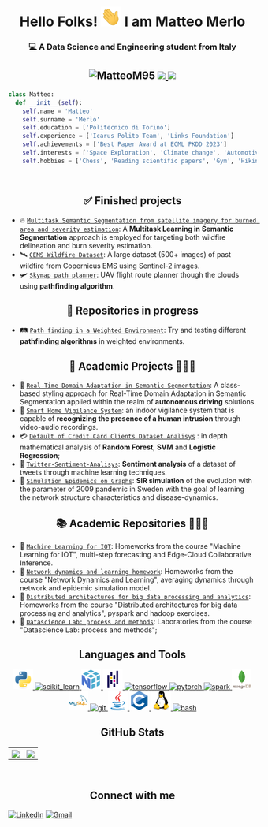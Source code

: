<h1 align="center">Hello Folks! <img src="https://raw.githubusercontent.com/ABSphreak/ABSphreak/master/gifs/Hi.gif" height="40px"> I am Matteo Merlo </h1>
<h3 align="center"> 💻 A Data Science and Engineering student from Italy</h3>

<h2 align="center">
  <img src="https://komarev.com/ghpvc/?username=MatteoM95&style=square" alt="MatteoM95" />
  <a href="https://matteom95.github.io/"> 
    <img src="https://img.shields.io/badge/matteom95.github.io-0078D4?style=for-the-badge&logo=Google-Chrome&logoColor=00AEFF&labelColor=grey&color=green&style=square">
  <a href="https://t.me/MatthewM95" > 
    <img src="https://img.shields.io/badge/Ask%20me-anything-1abc9c.svg"/>
</h2>

<!--
![Visitor Count](https://profile-counter.glitch.me/MatteoM95/count.svg)  
[![Gem Version](https://img.shields.io/gem/v/jekyll.svg)][ruby-gems]
-->

```python
class Matteo:
  def __init__(self): 
    self.name = 'Matteo'
    self.surname = 'Merlo'
    self.education = ['Politecnico di Torino']
    self.experience = ['Icarus Polito Team', 'Links Foundation']
    self.achievements = ['Best Paper Award at ECML PKDD 2023']
    self.interests = ['Space Exploration', 'Climate change', 'Automotive', 'Computer Vision', 'Finance']
    self.hobbies = ['Chess', 'Reading scientific papers', 'Gym', 'Hiking']
```
<br />

<h2  align="center"> ✅ Finished projects </h2>

* 🔥 [`Multitask Semantic Segmentation from satellite imagery for burned area and severity estimation`](https://github.com/MatteoM95/Multitask-segmentation-from-satellite-imagery-for-burned-area-delineation-and-severity-estimation): A **Multitask Learning in Semantic Segmentation** approach is employed for targeting both wildfire delineation and burn severity estimation. 
* 🛰️ [`CEMS Wildfire Dataset`](https://github.com/MatteoM95/CEMS-Wildfire-Dataset): A large dataset (500+ images) of past wildfire from Copernicus EMS using Sentinel-2 images.
* 🛩 [`Skymap path planner`](https://github.com/MatteoM95/Skymap-path-planner): UAV flight route planner though the clouds using **pathfinding algorithm**. 
 
<h2  align="center"> 🚧 Repositories in progress </h2>

* 🛤️ [`Path finding in a Weighted Environment`](https://github.com/MatteoM95/Path-Finding-Algorithm-in-a-Weighted-environment): Try and testing different **pathfinding algorithms** in weighted environments. 

<h2  align="center">📑 Academic Projects 👨🏼‍🎓 </h2>

* 🚙 [`Real-Time Domain Adaptation in Semantic Segmentation`](https://github.com/MatteoM95/Real-time-Domain-Adaptation-in-Semantic-Segmentation): A class-based styling approach for Real-Time Domain Adaptation in Semantic Segmentation applied within the realm of **autonomous driving** solutions.
* 🛃 [`Smart Home Vigilance System`](https://github.com/MatteoM95/Smart-Home-Vigilance-System): an indoor vigilance system that is capable of **recognizing the presence of a human intrusion** through video-audio recordings.
* 💳 [`Default of Credit Card Clients Dataset Analisys`](https://github.com/MatteoM95/Default-of-Credit-Card-Clients-Dataset) : in depth mathematical analysis of **Random Forest**, **SVM** and **Logistic Regression**;
* 🐥 [`Twitter-Sentiment-Analisys`](https://github.com/MatteoM95/Twitter-Sentiment-Analisys): **Sentiment analysis** of a dataset of tweets through machine learning techniques.
* 💉 [`Simulation Epidemics on Graphs`](https://github.com/MatteoM95/Network-Dynamics-and-Learning/tree/main/Homeworks/Homework3): **SIR simulation** of the evolution with the parameter of 2009 pandemic in Sweden with the goal of learning the network structure characteristics and disease-dynamics.

<h2  align="center">📚 Academic Repositories 👨🏻‍💻 </h2>

* 📘 [`Machine Learning for IOT`](https://github.com/MatteoM95/MachineLearning4IOT): Homeworks from the course "Machine Learning for IOT", multi-step forecasting and Edge-Cloud Collaborative Inference.
* 📗 [`Network dynamics and learning homework`](https://github.com/MatteoM95/Network-Dynamics-and-Learning): Homeworks from the course "Network Dynamics and Learning", averaging dynamics through network and epidemic simulation model.
* 📕 [`Distributed architectures for big data processing and analytics`](https://github.com/MatteoM95/Big-data-processing-and-analytics): Homeworks from the course "Distributed architectures for big data processing and analytics", pyspark and hadoop exercises.
* 📙 [`Datascience Lab: process and methods`](https://github.com/MatteoM95/Datascience-Lab): Laboratories from the course "Datascience Lab: process and methods";



<h2  align="center"> Languages and Tools </h2>

<p align="center"> 
  
  <a href="https://www.python.org" target="_blank"> 
    <img src="https://raw.githubusercontent.com/devicons/devicon/master/icons/python/python-original.svg" alt="python" width="40" height="40"/> 
  </a>
  
  <a href="https://scikit-learn.org/" target="_blank"> 
    <img src="https://upload.wikimedia.org/wikipedia/commons/0/05/Scikit_learn_logo_small.svg" alt="scikit_learn" width="40" height="40"/> 
  </a>
  
  <a href="https://numpy.org/" target="_blank"> 
    <img src="https://raw.githubusercontent.com/devicons/devicon/master/icons/numpy/numpy-original.svg" alt="numpy" width="40" height="40"/> 
  </a> 
  
  <a href="https://pandas.pydata.org/" target="_blank"> 
    <img src="https://raw.githubusercontent.com/devicons/devicon/master/icons/pandas/pandas-original.svg" alt="pandas" width="40" height="40"/> 
  </a> 
  
  <a href="https://www.tensorflow.org" target="_blank"> 
    <img src="https://www.vectorlogo.zone/logos/tensorflow/tensorflow-icon.svg" alt="tensorflow" width="40" height="40"/> 
  </a>
  
  <a href="https://pytorch.org/" target="_blank"> 
    <img src="https://www.vectorlogo.zone/logos/pytorch/pytorch-icon.svg" alt="pytorch" width="40" height="40"/> 
  </a>  
  
  <a href="https://spark.apache.org/" target="_blank"> 
    <img src="https://upload.wikimedia.org/wikipedia/commons/f/f3/Apache_Spark_logo.svg" alt="spark" width="40" height="40"/> 
  </a> 
  
  <a href="https://www.mongodb.com/" target="_blank">
     <img src="https://raw.githubusercontent.com/devicons/devicon/master/icons/mongodb/mongodb-original-wordmark.svg" alt="mongodb" width="40" height="40"/> 
  </a> 
  
  <a href="https://www.mysql.com/" target="_blank"> 
    <img src="https://raw.githubusercontent.com/devicons/devicon/master/icons/mysql/mysql-original-wordmark.svg" alt="mysql" width="40" height="40"/> 
  </a> 
   
  <a href="https://git-scm.com/" target="_blank"> 
    <img src="https://www.vectorlogo.zone/logos/git-scm/git-scm-icon.svg" alt="git" width="40" height="40"/> 
  </a> 

  <a href="https://www.java.com" target="_blank"> 
    <img src="https://raw.githubusercontent.com/devicons/devicon/master/icons/java/java-original.svg" alt="java" width="40" height="40"/> 
  </a> 
  
  <a href="https://www.cprogramming.com/" target="_blank"> 
    <img src="https://raw.githubusercontent.com/devicons/devicon/master/icons/c/c-original.svg" alt="c" width="40" height="40"/>   
  </a> 
  
  <a href="https://www.linux.org/" target="_blank"> 
    <img src="https://raw.githubusercontent.com/devicons/devicon/master/icons/linux/linux-original.svg" alt="linux" width="40" height="40"/> 
  </a> 
  
  <a href="https://www.gnu.org/software/bash/" target="_blank"> 
    <img src="https://www.vectorlogo.zone/logos/gnu_bash/gnu_bash-icon.svg" alt="bash" width="40" height="40"/> 
  </a> 
  
</p>

<h2 align="center" 📊 <b>GitHub Stats</b> </h2>

<table class="center" style="width:100%;">
  <tr>
    <td align="center">
  <img align="center" src="https://github-readme-stats.vercel.app/api?username=MatteoM95&count_private=true&show_icons=true&theme=onedark&hide_border=true" />
    </td>
    <td align="center">
  <img align="center" src="https://github-readme-stats.vercel.app/api/top-langs/?username=MatteoM95&langs_count=10&layout=compact&theme=onedark&hide_border=true" />
</td>
  </tr>
</table>

<br />

<h2 align="center" 📫 <b>Connect with me</b> </h2>


<p align="center"> 
  
  [![LinkedIn](https://img.shields.io/badge/linkedin-%230077B5.svg?style=for-the-badge&logo=linkedin&logoColor=white)](https://www.linkedin.com/in/matteomerlo95/)
  [![Gmail](https://img.shields.io/badge/Gmail-D14836?style=for-the-badge&logo=gmail&logoColor=white)](mailto:matteo.merlo.955@gmail.com)
  
</p>  

<!--
**MatteoM95/MatteoM95** is a ✨ _special_ ✨ repository because its `README.md` (this file) appears on your GitHub profile.

Here are some ideas to get you started:
- 🔭 I’m currently working on ...
- 🌱 I’m currently learning ...
- 👯 I’m looking to collaborate on ...
- 🤔 I’m looking for help with ...
- 💬 Ask me about ...

- 📫 How to reach me: ...
- 😄 Pronouns: ...
- ⚡ Fun fact: ....



<h2 align="center" 📊 <b>GitHub Stats</b> </h2>

<p align = "center">
  <img src = "https://github-readme-streak-stats.herokuapp.com?user=MatteoM95&theme=dark&hide_border=true" width = 400>
  <img src = "https://github-readme-stats.vercel.app/api?username=MatteoM95&show_icons=true&theme=bear" width = 400>
</p>



Github description: Just a data science student who constantly wants exploring and learning new things!
-->
